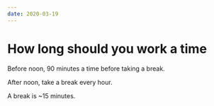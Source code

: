 ```yaml
---
date: 2020-03-19
---
```

# How long should you work a time

Before noon, 90 minutes a time before taking a break.

After noon, take a break every hour.

A break is ~15 minutes.
